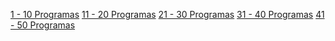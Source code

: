 [1 - 10 Programas](https://asciinema.org/a/zctV4gFXK8OFEPz4DZw4J4c9d)
[11 - 20 Programas](https://asciinema.org/a/WeUOd42sLcBSPAqYo1Dheti19)
[21 - 30 Programas]()
[31 - 40 Programas]()
[41 - 50 Programas]()

